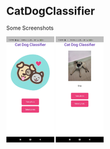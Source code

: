 # CatDogClassifier

Some Screenshots

<img src="https://github.com/KavyaKandhway/CatDogClassifier/blob/main/assets/Screenshot_2021-05-18-19-37-36-293_com.example.cat_dog_classifier.jpg" width=25% height=25%>
<img src="https://github.com/KavyaKandhway/CatDogClassifier/blob/main/assets/Screenshot_2021-05-18-19-36-41-835_com.example.cat_dog_classifier.jpg" width=25% height=25%>

